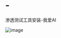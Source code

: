 # -
渗透测试工具安装-我爱AI


![image](https://github.com/user-attachments/assets/6a389721-3eea-4955-9f42-6644d087b86a)
